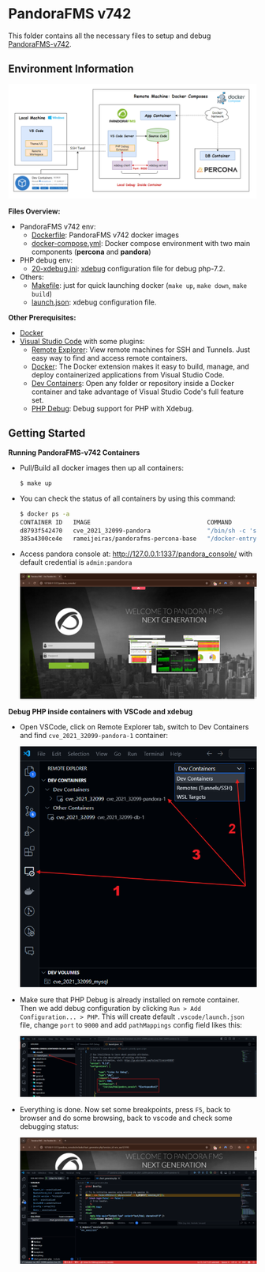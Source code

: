 # PandoraFMS v742

This folder contains all the necessary files to setup and debug [PandoraFMS-v742](https://pandorafms.com/en/).

## Environment Information

<p align="center"> <img src="/img/cve-2021-32099/debug-env.png"> </p>

**Files Overview:**

- PandoraFMS v742 env:
    - [Dockerfile](./Dockerfile): PandoraFMS v742 docker images
    - [docker-compose.yml](./docker-compose.yml): Docker compose environment with two main components (**percona** and **pandora**)
- PHP debug env:
    - [20-xdebug.ini](./20-xdebug.ini): [xdebug](https://xdebug.org/) configuration file for debug php-7.2.
- Others:
    - [Makefile](./Makefile): just for quick launching docker (`make up`, `make down`, `make build`)
    - [launch.json](./.vscode/launch.json): xdebug configuration file.

**Other Prerequisites:**

- [Docker](https://www.docker.com/)
- [Visual Studio Code](https://code.visualstudio.com/) with some plugins:
    - [Remote Explorer](https://marketplace.visualstudio.com/items?itemName=ms-vscode.remote-explorer): View remote machines for SSH and Tunnels. Just easy way to find and access remote containers.
    - [Docker](https://marketplace.visualstudio.com/items?itemName=ms-azuretools.vscode-docker): The Docker extension makes it easy to build, manage, and deploy containerized applications from Visual Studio Code. 
    - [Dev Containers](https://marketplace.visualstudio.com/items?itemName=ms-vscode-remote.remote-containers): Open any folder or repository inside a Docker container and take advantage of Visual Studio Code's full feature set.
    - [PHP Debug](https://marketplace.visualstudio.com/items?itemName=xdebug.php-debug): Debug support for PHP with Xdebug.

## Getting Started

**Running PandoraFMS-v742 Containers**

- Pull/Build all docker images then up all containers:
    ```bash
    $ make up
    ```
- You can check the status of all containers by using this command:
    ```bash
    $ docker ps -a
    CONTAINER ID   IMAGE                                 COMMAND                  CREATED          STATUS          PORTS                                                                           NAMES
    d8793f542470   cve_2021_32099-pandora                "/bin/sh -c 'sh /tmp…"   26 minutes ago   Up 26 minutes   0.0.0.0:162->162/udp, 443/tcp, 0.0.0.0:41121->41121/tcp, 0.0.0.0:1337->80/tcp   cve_2021_32099-pandora-1
    385a4300ce4e   rameijeiras/pandorafms-percona-base   "/docker-entrypoint.…"   26 minutes ago   Up 26 minutes   3306/tcp                                                                        cve_2021_32099-db-1
    ```
- Access pandora console at: http://127.0.0.1:1337/pandora_console/ with default credential is `admin:pandora`
    <p align="center"> <img src="/img/cve-2021-32099/pandora_fms_v742.png" alt="Pandora FMS Console"> </p>

**Debug PHP inside containers with VSCode and xdebug**

- Open VSCode, click on Remote Explorer tab, switch to Dev Containers and find `cve_2021_32099-pandora-1` container:
    <p align="center"> <img src="/img/cve-2021-32099/vscode-docker.png" alt="VSCode Docker"> </p>
- Make sure that PHP Debug is already installed on remote container. Then we add debug configuration by clicking `Run > Add Configuration... > PHP`. This will create default `.vscode/launch.json` file, change `port` to `9000` and add `pathMappings` config field likes this:
    <p align="center"> <img src="/img/cve-2021-32099/vscode-xdebug.png" alt="VSCode xdebug"> </p>
- Everything is done. Now set some breakpoints, press `F5`, back to browser and do some browsing, back to vscode and check some debugging status:
    <p align="center"> <img src="/img/cve-2021-32099/debug.png" alt="VSCode xdebug"> </p>